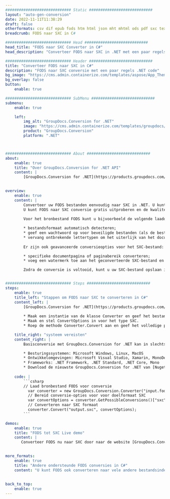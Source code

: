 ```yaml
---
############################# Static ############################
layout: "auto-gen-conversion"
date: 2022-11-11T11:38:29
draft: false
otherformats: csv dif epub fods htm html json mht mhtml ods pdf sxc tex tsv xlam xls xlsb xlsm xlsx xlt xltm xltx xml xps
breadcrumb: FODS naar SXC in C#

############################# Head ############################
head_title: "FODS naar SXC Converter in C#"
head_description: "Converteer FODS naar SXC in .NET met een paar regels code. Gebruik de GroupDocs Document Conversion API om meer dan 160 bestandsformaten te converteren."

############################# Header ############################
title: "Converteer FODS naar SXC in C#"
description: "FODS naar SXC conversie met een paar regels .NET code"
bg_image: "https://cms.admin.containerize.com/templates/aspose/App_Themes/V3/images/bg/header1.png"
bg_overlay: false
button:
    enable: true

############################# SubMenu ############################
submenu:
    enable: true

    left:
        img_alt: "GroupDocs.Conversion for .NET"
        image: "https://cms.admin.containerize.com/templates/groupdocs/images/product-logos/90x90-noborder/groupdocs-conversion-net.png"
        product: "GroupDocs.Conversion"
        platform: ".NET"



############################# About ############################
about:
    enable: true
    title: "Over GroupDocs.Conversion for .NET API"
    content: |
        [GroupDocs.Conversion for .NET](https://products.groupdocs.com/conversion/net/) kan worden gebruikt om Microsoft Word, Excel, PowerPoint, PDF, Visio en andere formaten te converteren. GroupDocs.Conversion is een standalone API die geschikt is voor back-end en interne systemen waar hoge prestaties vereist zijn. Het is niet afhankelijk van software zoals Microsoft of Open Office.
    

overview:
    enable: true
    content: |
        Converteer uw FODS bestanden eenvoudig naar SXC in .NET. U kunt slechts een paar C# coderegels gebruiken op elk platform naar keuze, zoals - Windows, Linux, macOS.
        U kunt FODS naar SXC conversie gratis uitproberen en de kwaliteit van de conversieresultaten evalueren. Naast eenvoudige scenario's voor bestandsconversie kunt u meer geavanceerde opties proberen voor het laden van het bronbestand FODS en voor het opslaan van het SXC-uitvoerresultaat. 
        
        Voor het bronbestand FODS kunt u bijvoorbeeld de volgende laadopties gebruiken:

        * bestandsformaat automatisch detecteren;
        * geef een wachtwoord op voor beveiligde bestanden (als de bestandsindeling dit ondersteunt);
        * vervang ontbrekende lettertypen om het uiterlijk van het document te behouden.
        
        Er zijn ook geavanceerde conversieopties voor het SXC-bestand:

        * specifieke documentpagina of paginabereik converteren;
        * voeg een watermerk toe aan het geconverteerde SXC-bestand en nog veel meer.

        Zodra de conversie is voltooid, kunt u uw SXC-bestand opslaan in het lokale bestandspad of in opslag van derden, zoals FTP, Amazon S3, Google Drive, Dropbox enz. Let op: om FODS naar {{ te converteren) TO}} er is geen extra software nodig, zoals MS Office, Open Office, Adobe Acrobat Reader enz.


############################# Steps ############################
steps:
    enable: true
    title_left: "Stappen om FODS naar SXC te converteren in C#"
    content_left: |
        [GroupDocs.Conversion for .NET](https://products.groupdocs.com/conversion/net/) maakt het gemakkelijk voor ontwikkelaars om een ​​FODS bestand naar SXC te converteren met een paar regels code.
        
        * Maak een instantie van de klasse Converter en geef het bestand FODS het volledige pad
        * Maak en stel ConvertOptions in voor het type SXC.
        * Roep de methode Converter.Convert aan en geef het volledige pad en formaat (SXC) door als parameter

    title_right: "systeem vereisten"
    content_right: |
        Basisconversie met GroupDocs.Conversion for .NET kan in slechts een paar eenvoudige stappen worden gedaan. Onze API's worden ondersteund op alle belangrijke platforms en besturingssystemen. Voordat u de onderstaande code uitvoert, moet u ervoor zorgen dat de volgende vereisten op uw systeem zijn geïnstalleerd.

        * Besturingssystemen: Microsoft Windows, Linux, MacOS
        * Ontwikkelomgevingen: Microsoft Visual Studio, Xamarin, MonoDevelop
        * Frameworks: .NET Framework, .NET Standard, .NET Core, Mono
        * Download de nieuwste GroupDocs.Conversion for .NET van [Nuget](https://www.nuget.org/packages/groupdocs.conversion)
         
    code: |
        ```csharp    
        // Laad bronbestand FODS voor conversie
          var converter = new GroupDocs.Conversion.Converter("input.fods");
          // Bereid conversie-opties voor voor doelformaat SXC
          var convertOptions = converter.GetPossibleConversions()["sxc"].ConvertOptions;
          // Converteren naar SXC formaat
          converter.Convert("output.sxc", convertOptions);
        ```

demos:
    enable: true
    title: "FODS tot SXC Live demo"
    content: |
       Converteer FODS nu naar SXC door naar de website [GroupDocs.Conversion App](https://products.groupdocs.app/conversion/family) te gaan. Online demo heeft de volgende voordelen:
          

more_formats:
    enable: true
    title: "Andere ondersteunde FODS conversies in C#"
    content: "U kunt FODS ook converteren naar vele andere bestandsindelingen. Zie de lijst hieronder."
       
       
back_to_top:
    enable: true
---
```

